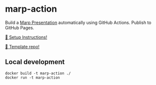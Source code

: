 # marp-action

Build a [Marp Presentation](https://marp.app/) automatically using GitHub Actions. Publish to GitHub Pages.

[🚀 Setup Instructions!](https://alexsci.com/test-marp-action/)

[🔧 Template repo!](https://github.com/ralexander-phi/test-marp-action)

## Local development

    docker build -t marp-action ./
    docker run -t marp-action
